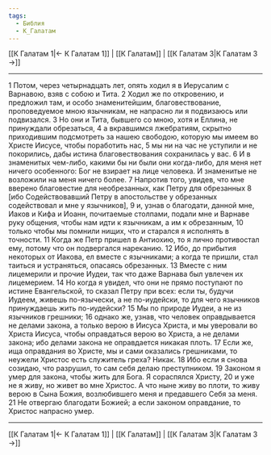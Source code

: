 ```yaml
---
tags:
  - Библия
  - К_Галатам
---
```

[[К Галатам 1|← К Галатам 1]] | [[К Галатам]] | [[К Галатам 3|К Галатам 3 →]]

---
1 Потом, через четырнадцать лет, опять ходил я в Иерусалим с Варнавою, взяв с собою и Тита.
2 Ходил же по откровению, и предложил там, и особо знаменитейшим, благовествование, проповедуемое мною язычникам, не напрасно ли я подвизаюсь или подвизался.
3 Но они и Тита, бывшего со мною, хотя и Еллина, не принуждали обрезаться,
4 а вкравшимся лжебратиям, скрытно приходившим подсмотреть за нашею свободою, которую мы имеем во Христе Иисусе, чтобы поработить нас,
5 мы ни на час не уступили и не покорились, дабы истина благовествования сохранилась у вас.
6 И в знаменитых чем-либо, какими бы ни были они когда-либо, для меня нет ничего особенного: Бог не взирает на лице человека. И знаменитые не возложили на меня ничего более.
7 Напротив того, увидев, что мне вверено благовестие для необрезанных, как Петру для обрезанных
8 [ибо Содействовавший Петру в апостольстве у обрезанных содействовал и мне у язычников],
9 и, узнав о благодати, данной мне, Иаков и Кифа и Иоанн, почитаемые столпами, подали мне и Варнаве руку общения, чтобы нам идти к язычникам, а им к обрезанным,
10 только чтобы мы помнили нищих, что и старался я исполнять в точности.
11 Когда же Петр пришел в Антиохию, то я лично противостал ему, потому что он подвергался нареканию.
12 Ибо, до прибытия некоторых от Иакова, ел вместе с язычниками; а когда те пришли, стал таиться и устраняться, опасаясь обрезанных.
13 Вместе с ним лицемерили и прочие Иудеи, так что даже Варнава был увлечен их лицемерием.
14 Но когда я увидел, что они не прямо поступают по истине Евангельской, то сказал Петру при всех: если ты, будучи Иудеем, живешь по-язычески, а не по-иудейски, то для чего язычников принуждаешь жить по-иудейски?
15 Мы по природе Иудеи, а не из язычников грешники;
16 однако же, узнав, что человек оправдывается не делами закона, а только верою в Иисуса Христа, и мы уверовали во Христа Иисуса, чтобы оправдаться верою во Христа, а не делами закона; ибо делами закона не оправдается никакая плоть.
17 Если же, ища оправдания во Христе, мы и сами оказались грешниками, то неужели Христос есть служитель греха? Никак.
18 Ибо если я снова созидаю, что разрушил, то сам себя делаю преступником.
19 Законом я умер для закона, чтобы жить для Бога. Я сораспялся Христу,
20 и уже не я живу, но живет во мне Христос. А что ныне живу во плоти, то живу верою в Сына Божия, возлюбившего меня и предавшего Себя за меня.
21 Не отвергаю благодати Божией; а если законом оправдание, то Христос напрасно умер.

---
[[К Галатам 1|← К Галатам 1]] | [[К Галатам]] | [[К Галатам 3|К Галатам 3 →]]